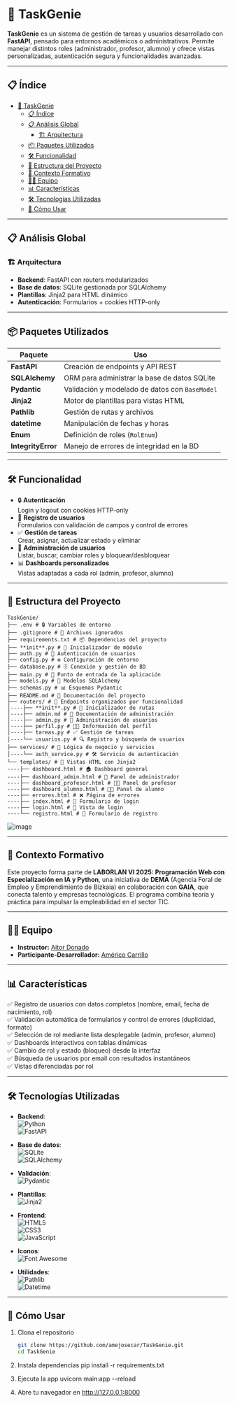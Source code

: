 # 🚀 TaskGenie

**TaskGenie** es un sistema de gestión de tareas y usuarios desarrollado con **FastAPI**, pensado para entornos académicos o administrativos. Permite manejar distintos roles (administrador, profesor, alumno) y ofrece vistas personalizadas, autenticación segura y funcionalidades avanzadas.

---

## 📋 Índice

- [🚀 TaskGenie](#-taskgenie)
  - [📋 Índice](#-índice)
  - [📋 Análisis Global](#-análisis-global)
    - [🏗️ Arquitectura](#️-arquitectura)
  - [📦 Paquetes Utilizados](#-paquetes-utilizados)
  - [🛠️ Funcionalidad](#️-funcionalidad)
  - [📁 Estructura del Proyecto](#-estructura-del-proyecto)
  - [📆 Contexto Formativo](#-contexto-formativo)
  - [👨‍💼 Equipo](#-equipo)
  - [📊 Características](#-características)
  - [🛠️ Tecnologías Utilizadas](#️-tecnologías-utilizadas)
  - [🔧 Cómo Usar](#-cómo-usar)

---

## 📋 Análisis Global

### 🏗️ Arquitectura

- **Backend**: FastAPI con routers modularizados
- **Base de datos**: SQLite gestionada por SQLAlchemy
- **Plantillas**: Jinja2 para HTML dinámico
- **Autenticación**: Formularios + cookies HTTP-only

---

## 📦 Paquetes Utilizados

| Paquete            | Uso                                            |
| ------------------ | ---------------------------------------------- |
| **FastAPI**        | Creación de endpoints y API REST               |
| **SQLAlchemy**     | ORM para administrar la base de datos SQLite   |
| **Pydantic**       | Validación y modelado de datos con `BaseModel` |
| **Jinja2**         | Motor de plantillas para vistas HTML           |
| **Pathlib**        | Gestión de rutas y archivos                    |
| **datetime**       | Manipulación de fechas y horas                 |
| **Enum**           | Definición de roles (`RolEnum`)                |
| **IntegrityError** | Manejo de errores de integridad en la BD       |

---

## 🛠️ Funcionalidad

- 🔒 **Autenticación**  
  Login y logout con cookies HTTP-only
- 📝 **Registro de usuarios**  
  Formularios con validación de campos y control de errores
- ✅ **Gestión de tareas**  
  Crear, asignar, actualizar estado y eliminar
- 👥 **Administración de usuarios**  
  Listar, buscar, cambiar roles y bloquear/desbloquear
- 📊 **Dashboards personalizados**  
  Vistas adaptadas a cada rol (admin, profesor, alumno)

---

## 📁 Estructura del Proyecto

```text
TaskGenie/
├── .env # 🔒 Variables de entorno
├── .gitignore # 🚫 Archivos ignorados
├── requirements.txt # 📦 Dependencias del proyecto
├── **init**.py # 🧩 Inicializador de módulo
├── auth.py # 🔑 Autenticación de usuarios
├── config.py # ⚙️ Configuración de entorno
├── database.py # 🗄️ Conexión y gestión de BD
├── main.py # 🚀 Punto de entrada de la aplicación
├── models.py # 📜 Modelos SQLAlchemy
├── schemas.py # 📊 Esquemas Pydantic
├── README.md # 📖 Documentación del proyecto
├── routers/ # 📌 Endpoints organizados por funcionalidad
│----├── **init**.py # 🧩 Inicializador de rutas
│----├── admin.md # 📄 Documentación de administración
│----├── admin.py # 👥 Administración de usuarios
│----├── perfil.py # 🧑‍💼 Información del perfil
│----├── tareas.py # ✅ Gestión de tareas
│----└── usuarios.py # 🔍 Registro y búsqueda de usuarios
├── services/ # 🔧 Lógica de negocio y servicios
│----└── auth_service.py # 🛠️ Servicio de autenticación
└── templates/ # 🎨 Vistas HTML con Jinja2
----├── dashboard.html # 🏠 Dashboard general
----├── dashboard_admin.html # 👑 Panel de administrador
----├── dashboard_profesor.html # 🧑‍🏫 Panel de profesor
----├── dashboard_alumno.html # 👨‍🎓 Panel de alumno
----├── errores.html # ❌ Página de errores
----├── index.html # 🔑 Formulario de login
----├── login.html # 🎫 Vista de login
----└── registro.html # 📝 Formulario de registro
```

![image](https://github.com/user-attachments/assets/2a9987b9-c0fb-4b23-8cd8-0b9994b5102b)

---

## 📆 Contexto Formativo

Este proyecto forma parte de **LABORLAN VI 2025: Programación Web con Especialización en IA y Python**, una iniciativa de **DEMA** (Agencia Foral de Empleo y Emprendimiento de Bizkaia) en colaboración con **GAIA**, que conecta talento y empresas tecnológicas. El programa combina teoría y práctica para impulsar la empleabilidad en el sector TIC.

---

## 👨‍💼 Equipo

- **Instructor:** [Aitor Donado](https://github.com/Aitor-Donado)
- **Participante-Desarrollador:** [Américo Carrillo](https://github.com/amejosecar)

---

## 📊 Características

✅ Registro de usuarios con datos completos (nombre, email, fecha de nacimiento, rol)  
✅ Validación automática de formularios y control de errores (duplicidad, formato)  
✅ Selección de rol mediante lista desplegable (admin, profesor, alumno)  
✅ Dashboards interactivos con tablas dinámicas  
✅ Cambio de rol y estado (bloqueo) desde la interfaz  
✅ Búsqueda de usuarios por email con resultados instantáneos  
✅ Vistas diferenciadas por rol

---

## 🛠️ Tecnologías Utilizadas

- **Backend**:  
  ![Python](https://img.shields.io/badge/Python-3776AB?logo=python&logoColor=white)  
  ![FastAPI](https://img.shields.io/badge/FastAPI-009688?logo=fastapi&logoColor=white)

- **Base de datos**:  
  ![SQLite](https://img.shields.io/badge/SQLite-07405E?logo=sqlite&logoColor=white)  
  ![SQLAlchemy](https://img.shields.io/badge/SQLAlchemy-13656B?logo=sqlalchemy&logoColor=white)

- **Validación**:  
  ![Pydantic](https://img.shields.io/badge/Pydantic-009688?logo=pydantic&logoColor=white)

- **Plantillas**:  
  ![Jinja2](https://img.shields.io/badge/Jinja2-B41717?logo=jinja&logoColor=white)

- **Frontend**:  
  ![HTML5](https://img.shields.io/badge/HTML5-E34F26?logo=html5&logoColor=white)  
  ![CSS3](https://img.shields.io/badge/CSS3-1572B6?logo=css3&logoColor=white)  
  ![JavaScript](https://img.shields.io/badge/JavaScript-F7DF1E?logo=javascript&logoColor=black)

- **Iconos**:  
  ![Font Awesome](https://img.shields.io/badge/Font%20Awesome-05122A?logo=font-awesome&logoColor=white)

- **Utilidades**:  
  ![Pathlib](https://img.shields.io/badge/Pathlib-F4BB44?logo=python&logoColor=white)  
  ![Datetime](https://img.shields.io/badge/Datetime-FFCC00?logo=python&logoColor=white)

---

## 🔧 Cómo Usar

1. Clona el repositorio

   ```bash
   git clone https://github.com/amejosecar/TaskGenie.git
   cd TaskGenie

   ```

2. Instala dependencias
   pip install -r requirements.txt

3. Ejecuta la app
   uvicorn main:app --reload

4. Abre tu navegador en http://127.0.0.1:8000

